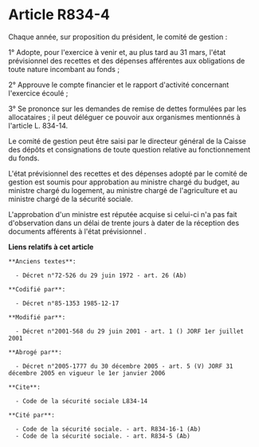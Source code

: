 # Article R834-4

Chaque année, sur proposition du président, le comité de gestion : 

1° Adopte, pour l'exercice à venir et, au plus tard au 31 mars, l'état prévisionnel des recettes et des dépenses afférentes
aux obligations de toute nature incombant au fonds ; 

2° Approuve le compte financier et le rapport d'activité concernant l'exercice écoulé ; 

3° Se prononce sur les demandes de remise de dettes formulées par les allocataires ; il peut déléguer ce pouvoir aux
organismes mentionnés à l'article L. 834-14. 

Le comité de gestion peut être saisi par le directeur général de la Caisse des dépôts et consignations de toute question
relative au fonctionnement du fonds. 

L'état prévisionnel des recettes et des dépenses adopté par le comité de gestion est soumis pour approbation au ministre
chargé du budget, au ministre chargé du logement, au ministre chargé de l'agriculture et au ministre chargé de la sécurité
sociale. 

L'approbation d'un ministre est réputée acquise si celui-ci n'a pas fait d'observation dans un délai de trente jours à dater
de la réception des documents afférents à l'état prévisionnel     .

**Liens relatifs à cet article**

	**Anciens textes**:

	  - Décret n°72-526 du 29 juin 1972 - art. 26 (Ab)

	**Codifié par**:

	  - Décret n°85-1353 1985-12-17

	**Modifié par**:

	  - Décret n°2001-568 du 29 juin 2001 - art. 1 () JORF 1er juillet 2001

	**Abrogé par**:

	  - Décret n°2005-1777 du 30 décembre 2005 - art. 5 (V) JORF 31 décembre 2005 en vigueur le 1er janvier 2006

	**Cite**:

	  - Code de la sécurité sociale L834-14

	**Cité par**:

	  - Code de la sécurité sociale. - art. R834-16-1 (Ab)
	  - Code de la sécurité sociale. - art. R834-5 (Ab)
